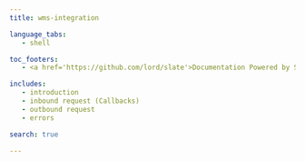 ```yaml
--- 
title: wms-integration

language_tabs: 
   - shell 

toc_footers: 
   - <a href='https://github.com/lord/slate'>Documentation Powered by Slate</a> 

includes: 
   - introduction
   - inbound request (Callbacks)
   - outbound request
   - errors

search: true 

---                  
```


<!-- Converted with the swagger-to-slate https://github.com/lavkumarv/swagger-to-slate -->
